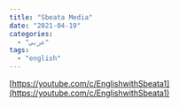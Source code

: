 ```yaml
---
title: "Sbeata Media"
date: "2021-04-19"
categories:
  - "عربي"
tags:
  - "english"
---
```


[https://youtube.com/c/EnglishwithSbeata1](https://youtube.com/c/EnglishwithSbeata1)
